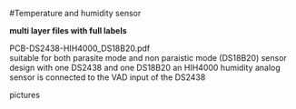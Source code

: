 #Temperature and humidity sensor

<b>multi layer files with full labels</b><br>

PCB-DS2438-HIH4000_DS18B20.pdf<br>
suitable for both parasite mode and non paraistic mode (DS18B20)
sensor design with one DS2438 and one DS18B20
an HIH4000 humidity analog sensor is connected to the VAD input of the DS2438

pictures<br>
